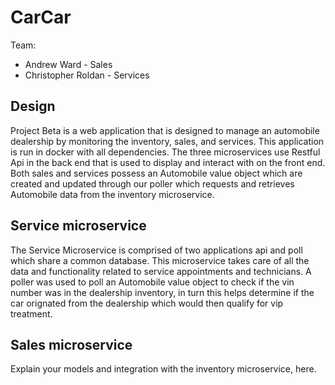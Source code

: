 # CarCar

Team:

- Andrew Ward - Sales
- Christopher Roldan - Services

## Design

Project Beta is a web application that is designed to manage an automobile dealership by monitoring the inventory, sales, and services. This application is run in docker with all dependencies. The three microservices use Restful Api in the back end that is used to display and interact with on the front end. Both sales and services possess an Automobile value object which are created and updated through our poller which requests and retrieves Automobile data from the inventory microservice.

## Service microservice

The Service Microservice is comprised of two applications api and poll which share a common database. This microservice takes care of all the data and functionality related to service appointments and technicians. A poller was used to poll an Automobile value object to check if the vin number was in the dealership inventory, in turn this helps determine if the car orignated from the dealership which would then qualify for vip treatment.

## Sales microservice

Explain your models and integration with the inventory
microservice, here.
